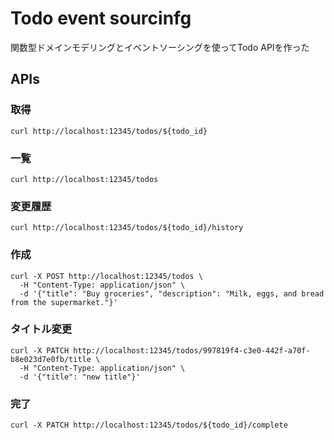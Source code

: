 # Todo event sourcinfg

関数型ドメインモデリングとイベントソーシングを使ってTodo APIを作った

## APIs

### 取得
```shell
curl http://localhost:12345/todos/${todo_id}
```

### 一覧
```shell
curl http://localhost:12345/todos
```

### 変更履歴
```shell
curl http://localhost:12345/todos/${todo_id}/history
```

### 作成
```shell
curl -X POST http://localhost:12345/todos \
  -H "Content-Type: application/json" \
  -d '{"title": "Buy groceries", "description": "Milk, eggs, and bread from the supermarket."}'
```

### タイトル変更
```shell
curl -X PATCH http://localhost:12345/todos/997819f4-c3e0-442f-a70f-b8e023d7e0fb/title \
  -H "Content-Type: application/json" \
  -d '{"title": "new title"}'
```

### 完了
```shell
curl -X PATCH http://localhost:12345/todos/${todo_id}/complete
```


